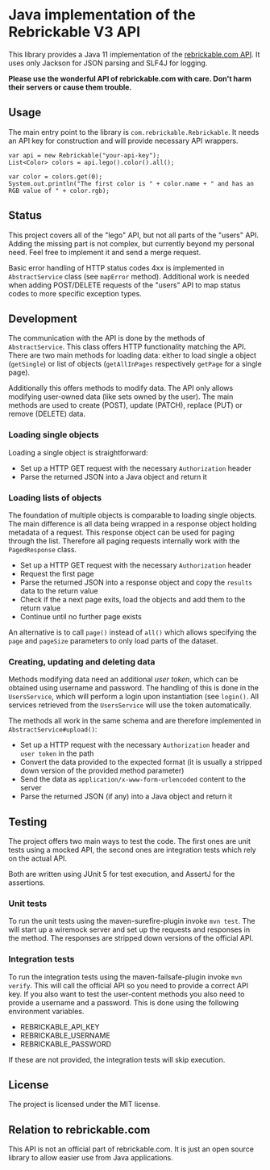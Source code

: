 # Java implementation of the Rebrickable V3 API

This library provides a Java 11 implementation of the [rebrickable.com API](https://rebrickabkle.com/api/).
It uses only Jackson for JSON parsing and SLF4J for logging.

**Please use the wonderful API of rebrickable.com with care. Don't harm their servers or cause
them trouble.**

## Usage

The main entry point to the library is `com.rebrickable.Rebrickable`. It needs an API key for construction
and will provide necessary API wrappers.

    var api = new Rebrickable("your-api-key");
    List<Color> colors = api.lego().color().all();

    var color = colors.get(0);
    System.out.println("The first color is " + color.name + " and has an RGB value of " + color.rgb);

## Status

This project covers all of the "lego" API, but not all parts of the "users" API. Adding the
missing part is not complex, but currently beyond my personal need. Feel free to implement it and
send a merge request.

Basic error handling of HTTP status codes 4xx is implemented in `AbstractService` class (see `mapError`
method). Additional work is needed when adding POST/DELETE requests of the "users" API to map status
codes to more specific exception types.

## Development

The communication with the API is done by the methods of `AbstractService`. This class offers
HTTP functionality matching the API. There are two main methods for loading data: either to load
single a object (`getSingle`) or list of objects (`getAllInPages` respectively `getPage` for a
single page).

Additionally this offers methods to modify data. The API only allows modifying user-owned data
(like sets owned by the user). The main methods are used to create (POST), update (PATCH),
replace (PUT) or remove (DELETE) data.

### Loading single objects

Loading a single object is straightforward:

- Set up a HTTP GET request with the necessary `Authorization` header
- Parse the returned JSON into a Java object and return it

### Loading lists of objects

The foundation of multiple objects is comparable to loading single objects. The main difference is
all data being wrapped in a response object holding metadata of a request. This response object can
be used for paging through the list. Therefore all paging requests internally work with the
`PagedResponse` class.

- Set up a HTTP GET request with the necessary `Authorization` header
- Request the first page
- Parse the returned JSON into a response object and copy the `results` data to the return value
- Check if the a next page exits, load the objects and add them to the return value
- Continue until no further page exists

An alternative is to call `page()` instead of `all()` which allows specifying the `page` and `pageSize`
parameters to only load parts of the dataset.

### Creating, updating and deleting data

Methods modifying data need an additional *user token*, which can be obtained using username
and password. The handling of this is done in the `UsersService`, which will perform a login
upon instantiation (see `login()`. All services retrieved from the `UsersService` will use the token
automatically.

The methods all work in the same schema and are therefore implemented in `AbstractService#upload()`:

- Set up a HTTP request with the necessary `Authorization` header and `user token` in the path
- Convert the data provided to the expected format (it is usually a stripped down version of the
  provided method parameter)
- Send the data as `application/x-www-form-urlencoded` content to the server
- Parse the returned JSON (if any) into a Java object and return it

## Testing

The project offers two main ways to test the code. The first ones are unit tests using a mocked
API, the second ones are integration tests which rely on the actual API.

Both are written using JUnit 5 for test execution, and AssertJ for the assertions.

### Unit tests

To run the unit tests using the maven-surefire-plugin invoke `mvn test`. The will start up a
wiremock server and set up the requests and responses in the method. The responses are stripped
down versions of the official API.

### Integration tests

To run the integration tests using the maven-failsafe-plugin invoke `mvn verify`. This will
call the official API so you need to provide a correct API key. If you also want to test the
user-content methods you also need to provide a username and a password. This is done using
the following environment variables.

- REBRICKABLE_API_KEY
- REBRICKABLE_USERNAME
- REBRICKABLE_PASSWORD

If these are not provided, the integration tests will skip execution.

## License

The project is licensed under the MIT license.

## Relation to rebrickable.com

This API is not an official part of rebrickable.com. It is just an open source library to allow
easier use from Java applications.